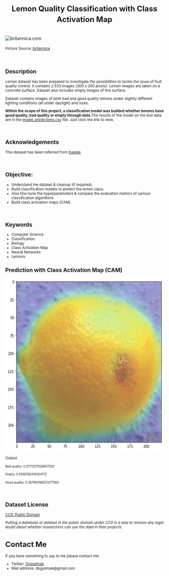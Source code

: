 <h1  align=center><font  size = 5>Lemon Quality Classification with Class Activation Map</font></h1>

<br>

<img  src="https://cdn.britannica.com/84/188484-050-F27B0049/lemons-tree.jpg"  height=450  width=1000  alt="britannica.com">

<small>Picture Source:<a  href="https://cdn.britannica.com/84/188484-050-F27B0049/lemons-tree.jpg"> britannica</a>

<br> 

<h2>Description</h2>

<p>Lemon dataset has been prepared to investigate the possibilities to tackle the issue of fruit quality control. It contains <i>2.533</i> images <i>(300 x 300 pixels)</i>. Lemon images are taken on a concrete surface. Dataset also includes empty images of this surface.  

Dataset contains images of both bad and good quality lemons under slightly different lighting conditions (all under daylight) and sizes.

<b>Within the scope of this project, a classification model was builded whether lemons have good quality, bad quality or empty through data.</b>The results of the model on the test data are in the <a  href="https://github.com/doguilmak/Lemon-Quality-Classification-with-CAM/blob/main/model_predictions.csv">model_predictions.csv</a> file. Just click the link to view.</p>

<br>

<h2>Acknowledgements</h2>

<p>This dataset has been referred from <a  href="https://www.kaggle.com/datasets/yusufemir/lemon-quality-dataset">Kaggle</a>.</p>

<br>

<h2>Objective:</h2>

<ul>
	<li>Understand the dataset & cleanup (if required).</li>
	<li>Build classification models to predict the lemon class.</li>
	<li>Also fine-tune the hyperparameters & compare the evaluation metrics of various classification algorithms.</li>
	<li>Build class activation maps (CAM).</li>
</ul>

<br>

<h2>Keywords</h2>

<ul>
	<li>Computer Science</li>
	<li>Classification</li>
	<li>Biology</li>
	<li>Class Activation Map</li>
	<li>Neural Networks</li>
	<li>Lemons</li>
</ul>

<h2>Prediction with Class Activation Map (CAM)</h2>

<img width=800  height=550 src="bad_quality_output.png">

<p>Output</p>

<small>Bad quality: 0.3771207928657532</small> 

<small>Empty: 0.3149782419204712</small> 

<small>Good quality: 0.30790096521377563</small>

<br>

<h2>Dataset License</h2>

<a  href="https://creativecommons.org/publicdomain/zero/1.0/">CC0: Public Domain</a>

<i>Putting a database or dataset in the _public domain_ under _CC0_ is a way to remove any legal doubt about whether researchers can use the data in their projects.</i>

<h1>Contact Me</h1>

<p>If you have something to say to me please contact me:</p>

<ul>
	<li>Twitter: <a  href="https://twitter.com/Doguilmak">Doguilmak</a></li>
	<li>Mail address: doguilmak@gmail.com</li>
</ul>
